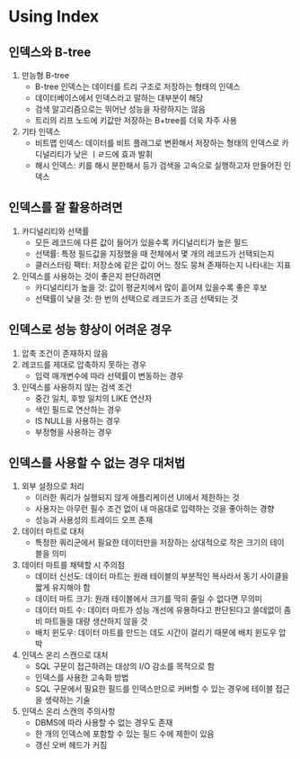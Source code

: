 # Using Index

## 인덱스와 B-tree

1. 만능형 B-tree
    - B-tree 인덱스는 데이터를 트리 구조로 저장하는 형태의 인덱스
    - 데이터베이스에서 인덱스라고 말하는 대부분이 해당
    - 검색 알고리즘으로는 뛰어난 성능을 자랑하지는 않음
    - 트리의 리프 노드에 키값만 저장하는 B+tree를 더욱 자주 사용
2. 기타 인덱스
    - 비트맵 인덱스: 데이터를 비트 플래그로 변환해서 저장하는 형태의 인덱스로 카디널리티가 낮은 ㅣㄹ드에 효과 발휘
    - 해시 인덱스: 키를 해시 분한해서 등가 검색을 고속으로 실행하고자 만들어진 인덱스

## 인덱스를 잘 활용하려면

1. 카디널리티와 선택률
    - 모든 레코드에 다른 값이 들어가 있을수록 카디널리티가 높은 필드
    - 선택률: 특정 필드값을 지정했을 때 전체에서 몇 개의 레코드가 선택되는지
    - 클러스터링 팩터: 저장소에 같은 값이 어느 정도 뭉쳐 존재하는지 나타내는 지표
2. 인덱스를 사용하는 것이 좋은지 판단하려면
    - 카디널리티가 높을 것: 값이 평균치에서 많이 흩어져 있을수록 좋은 후보
    - 선택률이 낮을 것: 한 번의 선택으로 레코드가 조금 선택되는 것

## 인덱스로 성능 향상이 어려운 경우

1. 압축 조건이 존재하지 않음
2. 레코드를 제대로 압축하지 못하는 경우
    - 입력 매개변수에 따라 선택률이 변동하는 경우
3. 인덱스를 사용하지 않는 검색 조건
    - 중간 일치, 후방 일치의 LIKE 연산자
    - 색인 필드로 연산하는 경우
    - IS NULL을 사용하는 경우
    - 부정형을 사용하는 경우

## 인덱스를 사용할 수 없는 경우 대처법

1. 외부 설정으로 처리
    - 이러한 쿼리가 실행되지 않게 애플리케이션 UI에서 제한하는 것
    - 사용자는 아무런 필수 조건 없이 내 마음대로 입력하는 것을 좋아하는 경향
    - 성능과 사용성의 트레이드 오프 존재
2. 데이터 마트로 대처
    - 특정한 쿼리군에서 필요한 데이터만을 저장하는 상대적으로 작은 크기의 테이블을 의미
3. 데이터 마트를 채택할 시 주의점
    - 데이터 신선도: 데이터 마트는 원래 테이블의 부분적인 복사라서 동기 사이클을 짧게 유지해야 함
    - 데이터 마트 크기: 원래 테이블에서 크기를 딱히 줄일 수 없다면 무의미
    - 데이터 마트 수: 데이터 마트가 성능 개선에 유용하다고 판단된다고 쓸데없이 좀비 마트들을 대량 생산하지 않을 것
    - 배치 윈도우: 데이터 마트를 만드는 데도 시간이 걸리기 때문에 배치 윈도우 압박
4. 인덱스 온리 스캔으로 대처
    - SQL 구문이 접근하려는 대상의 I/O 감소를 목적으로 함
    - 인덱스를 사용한 고속화 방법
    - SQL 구문에서 필요한 필드를 인덱스만으로 커버할 수 있는 경우에 테이블 접근을 생략하는 기술
5. 인덱스 온리 스캔의 주의사항
    - DBMS에 따라 사용할 수 없는 경우도 존재
    - 한 개의 인덱스에 포함할 수 있는 필드 수에 제한이 있음
    - 갱신 오버 헤드가 커짐